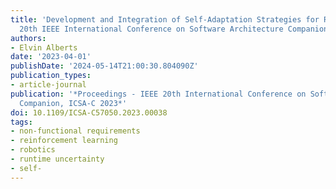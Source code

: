 ```yaml
---
title: 'Development and Integration of Self-Adaptation Strategies for Robotics Software:
  20th IEEE International Conference on Software Architecture Companion, ICSA-C 2023'
authors:
- Elvin Alberts
date: '2023-04-01'
publishDate: '2024-05-14T21:00:30.804090Z'
publication_types:
- article-journal
publication: '*Proceedings - IEEE 20th International Conference on Software Architecture
  Companion, ICSA-C 2023*'
doi: 10.1109/ICSA-C57050.2023.00038
tags:
- non-functional requirements
- reinforcement learning
- robotics
- runtime uncertainty
- self-
---
```

